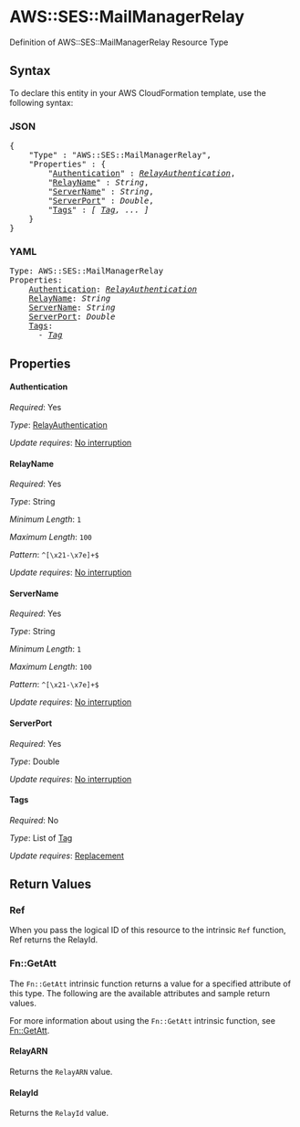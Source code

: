 # AWS::SES::MailManagerRelay

Definition of AWS::SES::MailManagerRelay Resource Type

## Syntax

To declare this entity in your AWS CloudFormation template, use the following syntax:

### JSON

<pre>
{
    "Type" : "AWS::SES::MailManagerRelay",
    "Properties" : {
        "<a href="#authentication" title="Authentication">Authentication</a>" : <i><a href="relayauthentication.md">RelayAuthentication</a></i>,
        "<a href="#relayname" title="RelayName">RelayName</a>" : <i>String</i>,
        "<a href="#servername" title="ServerName">ServerName</a>" : <i>String</i>,
        "<a href="#serverport" title="ServerPort">ServerPort</a>" : <i>Double</i>,
        "<a href="#tags" title="Tags">Tags</a>" : <i>[ <a href="tag.md">Tag</a>, ... ]</i>
    }
}
</pre>

### YAML

<pre>
Type: AWS::SES::MailManagerRelay
Properties:
    <a href="#authentication" title="Authentication">Authentication</a>: <i><a href="relayauthentication.md">RelayAuthentication</a></i>
    <a href="#relayname" title="RelayName">RelayName</a>: <i>String</i>
    <a href="#servername" title="ServerName">ServerName</a>: <i>String</i>
    <a href="#serverport" title="ServerPort">ServerPort</a>: <i>Double</i>
    <a href="#tags" title="Tags">Tags</a>: <i>
      - <a href="tag.md">Tag</a></i>
</pre>

## Properties

#### Authentication

_Required_: Yes

_Type_: <a href="relayauthentication.md">RelayAuthentication</a>

_Update requires_: [No interruption](https://docs.aws.amazon.com/AWSCloudFormation/latest/UserGuide/using-cfn-updating-stacks-update-behaviors.html#update-no-interrupt)

#### RelayName

_Required_: Yes

_Type_: String

_Minimum Length_: <code>1</code>

_Maximum Length_: <code>100</code>

_Pattern_: <code>^[\x21-\x7e]+$</code>

_Update requires_: [No interruption](https://docs.aws.amazon.com/AWSCloudFormation/latest/UserGuide/using-cfn-updating-stacks-update-behaviors.html#update-no-interrupt)

#### ServerName

_Required_: Yes

_Type_: String

_Minimum Length_: <code>1</code>

_Maximum Length_: <code>100</code>

_Pattern_: <code>^[\x21-\x7e]+$</code>

_Update requires_: [No interruption](https://docs.aws.amazon.com/AWSCloudFormation/latest/UserGuide/using-cfn-updating-stacks-update-behaviors.html#update-no-interrupt)

#### ServerPort

_Required_: Yes

_Type_: Double

_Update requires_: [No interruption](https://docs.aws.amazon.com/AWSCloudFormation/latest/UserGuide/using-cfn-updating-stacks-update-behaviors.html#update-no-interrupt)

#### Tags

_Required_: No

_Type_: List of <a href="tag.md">Tag</a>

_Update requires_: [Replacement](https://docs.aws.amazon.com/AWSCloudFormation/latest/UserGuide/using-cfn-updating-stacks-update-behaviors.html#update-replacement)

## Return Values

### Ref

When you pass the logical ID of this resource to the intrinsic `Ref` function, Ref returns the RelayId.

### Fn::GetAtt

The `Fn::GetAtt` intrinsic function returns a value for a specified attribute of this type. The following are the available attributes and sample return values.

For more information about using the `Fn::GetAtt` intrinsic function, see [Fn::GetAtt](https://docs.aws.amazon.com/AWSCloudFormation/latest/UserGuide/intrinsic-function-reference-getatt.html).

#### RelayARN

Returns the <code>RelayARN</code> value.

#### RelayId

Returns the <code>RelayId</code> value.
